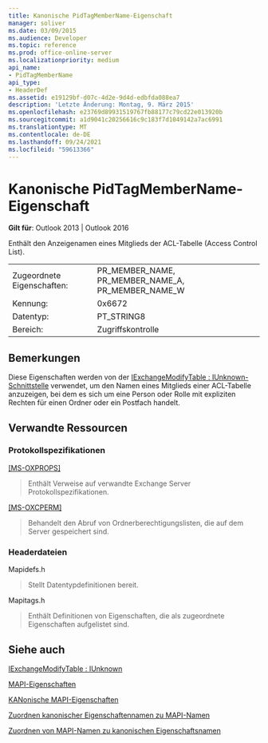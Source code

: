 ```yaml
---
title: Kanonische PidTagMemberName-Eigenschaft
manager: soliver
ms.date: 03/09/2015
ms.audience: Developer
ms.topic: reference
ms.prod: office-online-server
ms.localizationpriority: medium
api_name:
- PidTagMemberName
api_type:
- HeaderDef
ms.assetid: e19129bf-d07c-4d2e-9d4d-edbfda088ea7
description: 'Letzte Änderung: Montag, 9. März 2015'
ms.openlocfilehash: e23769d89931519767fb88177c79cd22e013920b
ms.sourcegitcommit: a1d9041c20256616c9c183f7d1049142a7ac6991
ms.translationtype: MT
ms.contentlocale: de-DE
ms.lasthandoff: 09/24/2021
ms.locfileid: "59613366"
---
```

# <a name="pidtagmembername-canonical-property"></a>Kanonische PidTagMemberName-Eigenschaft

  
  
**Gilt für**: Outlook 2013 | Outlook 2016 
  
Enthält den Anzeigenamen eines Mitglieds der ACL-Tabelle (Access Control List).
  
|||
|:-----|:-----|
|Zugeordnete Eigenschaften:  <br/> |PR_MEMBER_NAME, PR_MEMBER_NAME_A, PR_MEMBER_NAME_W  <br/> |
|Kennung:  <br/> |0x6672  <br/> |
|Datentyp:  <br/> |PT_STRING8  <br/> |
|Bereich:  <br/> |Zugriffskontrolle  <br/> |
   
## <a name="remarks"></a>Bemerkungen

Diese Eigenschaften werden von der [IExchangeModifyTable : IUnknown-Schnittstelle](iexchangemodifytableiunknown.md) verwendet, um den Namen eines Mitglieds einer ACL-Tabelle anzuzeigen, bei dem es sich um eine Person oder Rolle mit expliziten Rechten für einen Ordner oder ein Postfach handelt. 
  
## <a name="related-resources"></a>Verwandte Ressourcen

### <a name="protocol-specifications"></a>Protokollspezifikationen

[[MS-OXPROPS]](https://msdn.microsoft.com/library/f6ab1613-aefe-447d-a49c-18217230b148%28Office.15%29.aspx)
  
> Enthält Verweise auf verwandte Exchange Server Protokollspezifikationen.
    
[[MS-OXCPERM]](https://msdn.microsoft.com/library/944ddb65-6249-4c34-a46e-363fcd37195e%28Office.15%29.aspx)
  
> Behandelt den Abruf von Ordnerberechtigungslisten, die auf dem Server gespeichert sind.
    
### <a name="header-files"></a>Headerdateien

Mapidefs.h
  
> Stellt Datentypdefinitionen bereit.
    
Mapitags.h
  
> Enthält Definitionen von Eigenschaften, die als zugeordnete Eigenschaften aufgelistet sind.
    
## <a name="see-also"></a>Siehe auch



[IExchangeModifyTable : IUnknown](iexchangemodifytableiunknown.md)


[MAPI-Eigenschaften](mapi-properties.md)
  
[KANonische MAPI-Eigenschaften](mapi-canonical-properties.md)
  
[Zuordnen kanonischer Eigenschaftennamen zu MAPI-Namen](mapping-canonical-property-names-to-mapi-names.md)
  
[Zuordnen von MAPI-Namen zu kanonischen Eigenschaftsnamen](mapping-mapi-names-to-canonical-property-names.md)

